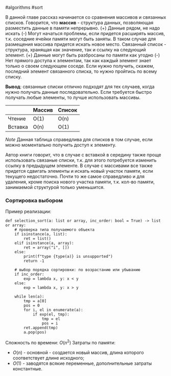 #algorithms #sort

В данной главе рассказ начинается со сравнения массивов и связанных списков. 
Говорится, что **массив** - структура данных, позволяющая разместить данные в памяти непрерывно.
(+) Данные рядом, не надо искать
(-) Могут начаться проблемы, если придется расширять массив, т.к. соседние ячейки памяти могут быть заняты. В таком случае для размещения массива придется искать новое место.
Связанный список - структура, хранящая как значение, так и ссылку на следующий элемент.
(+) Данные могут быть разбросаны по памяти как угодно
(-) Нет прямого доступа к элементам, так как каждый элемент знает только о своем следующем соседе. Если нужно получить, скажем, последний элемент связанного списка, то нужно пройтись по всему списку.

**Вывод**: связанные списки отлично подходят для тех случаев, когда нужно получать данные последовательно. Если требуется быстро получать любые элементы, то лучше использовать массивы.

|         | Массив | Список |
|---------|--------|--------|
| Чтение  | O(1)   | O(n)   |
| Вставка | O(n)   | O(1)   |

*Note* Данная таблица справедлива для списков в том случае, если можно моментально получить доступ к элементу.

Автор книги говорит, что в случае с вставкой в середину также проще использовать связаные списки, т.к. для этого потребуется изменить ссылку в предыдущем элементе. В случае с массивами все также придется сдвигать элементы и искать новый участок памяти, если текущего недостаточно.
Почти то же самое справедливо и для удаления, кроме поиска нового участка памяти, т.к. кол-во памяти, занимаемой структурой только уменьшится.

### Сортировка выбором

Пример реализации:
```
def selection_sort(a: list or array, inc_order: bool = True) -> list or array:
	# проверка типа получаемого объекта
    if isinstance(a, list):
        ret = list()
    elif isinstance(a, array):
        ret = array("i", [])
    else:
        print(f"type {type(a)} is unsupported")
        return -1

	# выбор порядка сортировки: по возрастанию или убыванию
    if inc_order:
        exp = lambda x, y: x < y
    else:
        exp = lambda x, y: x > y

    while len(a):
        tmp = a[0]
        pos = 0
        for i, el in enumerate(a):
            if exp(el, tmp):
                tmp = el
                pos = i
        ret.append(tmp)
        a.pop(pos)
```

Сложность по времени: $O(n^{2}$)
Затраты по памяти: 
* $O(n)$ - основной - создается новый массив, длина которого соответствует длине исходного;
* $O(1)$ - заводятся всякие переменные, дополнительные затраты константные.